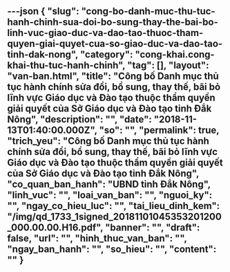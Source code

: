 ---json
{
    "slug": "cong-bo-danh-muc-thu-tuc-hanh-chinh-sua-doi-bo-sung-thay-the-bai-bo-linh-vuc-giao-duc-va-dao-tao-thuoc-tham-quyen-giai-quyet-cua-so-giao-duc-va-dao-tao-tinh-dak-nong",
    "category": "cong-khai.cong-khai-thu-tuc-hanh-chinh",
    "tag": [],
    "layout": "van-ban.html",
    "title": "Công bố Danh mục thủ tục hành chính sửa đổi, bổ sung, thay thế, bãi bỏ lĩnh vực Giáo dục và Đào tạo thuộc thẩm quyền giải quyết của Sở Giáo dục và Đào tạo tỉnh Đắk Nông",
    "description": "",
    "date": "2018-11-13T01:40:00.000Z",
    "so": "",
    "permalink": true,
    "trich_yeu": "Công bố Danh mục thủ tục hành chính sửa đổi, bổ sung, thay thế, bãi bỏ lĩnh vực Giáo dục và Đào tạo thuộc thẩm quyền giải quyết của Sở Giáo dục và Đào tạo tỉnh Đắk Nông",
    "co_quan_ban_hanh": "UBND tỉnh Đắk Nông",
    "linh_vuc": "",
    "loai_van_ban": "",
    "nguoi_ky": "",
    "ngay_co_hieu_luc": "",
    "tai_lieu_dinh_kem": "/img/qd_1733_1signed_20181101045353201200_000.00.00.H16.pdf",
    "banner": "",
    "draft": false,
    "url": "",
    "hinh_thuc_van_ban": "",
    "ngay_ban_hanh": "",
    "so_hieu": "",
    "__content__": ""
}
---
